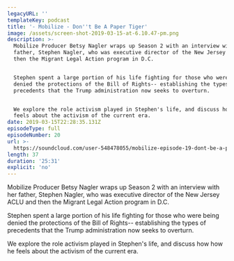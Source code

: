 ```yaml
---
legacyURL: ''
templateKey: podcast
title: '- Mobilize - Don''t Be A Paper Tiger'
image: /assets/screen-shot-2019-03-15-at-6.10.47-pm.png
description: >-
  Mobilize Producer Betsy Nagler wraps up Season 2 with an interview with her
  father, Stephen Nagler, who was executive director of the New Jersey ACLU and
  then the Migrant Legal Action program in D.C.


  Stephen spent a large portion of his life fighting for those who were being
  denied the protections of the Bill of Rights-- establishing the types of
  precedents that the Trump administration now seeks to overturn.


  We explore the role activism played in Stephen's life, and discuss how how he
  feels about the activism of the current era.
date: 2019-03-15T22:28:35.131Z
episodeType: full
episodeNumber: 20
url: >-
  https://soundcloud.com/user-548478055/mobilize-episode-19-dont-be-a-paper-tiger
length: 37
duration: '25:31'
explicit: 'no'
---
```

Mobilize Producer Betsy Nagler wraps up Season 2 with an interview with her father, Stephen Nagler, who was executive director of the New Jersey ACLU and then the Migrant Legal Action program in D.C.



Stephen spent a large portion of his life fighting for those who were being denied the protections of the Bill of Rights-- establishing the types of precedents that the Trump administration now seeks to overturn.



We explore the role activism played in Stephen's life, and discuss how how he feels about the activism of the current era.
